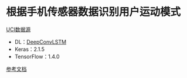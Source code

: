 # 根据手机传感器数据识别用户运动模式

[UCI数据源](https://archive.ics.uci.edu/ml/datasets/human+activity+recognition+using+smartphones)

- DL：[DeepConvLSTM](http://www.mdpi.com/1424-8220/16/1/115/html)
- Keras：2.1.5
- TensorFlow：1.4.0

[参考文档](https://www.jianshu.com/p/ecbd6b4f54d2)